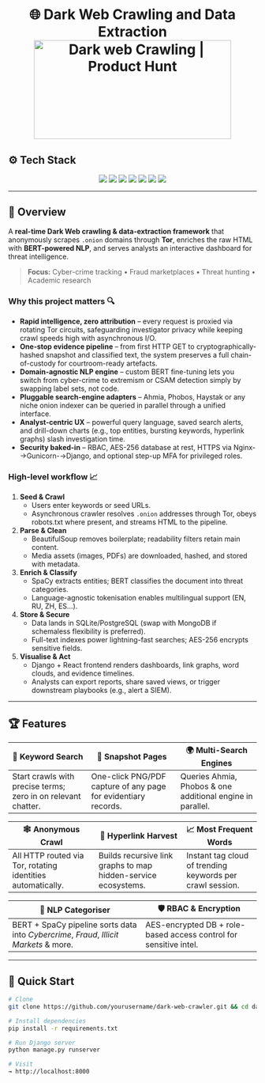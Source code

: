 
<h1 align="center">🌐 Dark Web Crawling and Data Extraction
<a href="https://4kwallpapers.com/technology/anonymous-hacker-data-breach-5k-7.html" target="_blank"><img src="https://4kwallpapers.com/images/walls/thumbs_3t/7.jpg" alt="Dark web Crawling  | Product Hunt" style="width: 400px; height: 200px;" width="200" height="100" /></a></h1>


<a name="tech-stack"></a>
## ⚙️ Tech Stack
<div align="center">
  <img src="https://img.shields.io/badge/Python-3.10-blue?style=for-the-badge&logo=python&logoColor=ffdd54"/>
  <img src="https://img.shields.io/badge/Django-4.x-brightgreen?style=for-the-badge&logo=django"/>
  <img src="https://img.shields.io/badge/Tor-Proxy-7E4798?style=for-the-badge&logo=tor-project&logoColor=white"/>
  <img src="https://img.shields.io/badge/BeautifulSoup-Parser-green?style=for-the-badge"/>
  <img src="https://img.shields.io/badge/SpaCy-NLP-blue?style=for-the-badge"/>
  <img src="https://img.shields.io/badge/BERT-Transformer-red?style=for-the-badge"/>
  <img src="https://img.shields.io/badge/SQLite-DB-lightgrey?style=for-the-badge&logo=sqlite"/>
</div>

---


<a name="overview"></a>
## 🚀 Overview
A **real-time Dark Web crawling & data-extraction framework** that anonymously scrapes `.onion` domains through **Tor**, enriches the raw HTML with **BERT-powered NLP**, and serves analysts an interactive dashboard for threat intelligence.

> **Focus:** Cyber-crime tracking • Fraud marketplaces • Threat hunting • Academic research

### Why this project matters 🔍
- **Rapid intelligence, zero attribution** – every request is proxied via rotating Tor circuits, safeguarding investigator privacy while keeping crawl speeds high with asynchronous I/O.  
- **One-stop evidence pipeline** – from first HTTP GET to cryptographically-hashed snapshot and classified text, the system preserves a full chain-of-custody for courtroom-ready artefacts.  
- **Domain-agnostic NLP engine** – custom BERT fine-tuning lets you switch from cyber-crime to extremism or CSAM detection simply by swapping label sets, not code.  
- **Pluggable search-engine adapters** – Ahmia, Phobos, Haystak or any niche onion indexer can be queried in parallel through a unified interface.  
- **Analyst-centric UX** – powerful query language, saved search alerts, and drill-down charts (e.g., top entities, bursting keywords, hyperlink graphs) slash investigation time.  
- **Security baked-in** – RBAC, AES-256 database at rest, HTTPS via Nginx-→Gunicorn-→Django, and optional step-up MFA for privileged roles.  

### High-level workflow 📈
1. **Seed & Crawl**  
   - Users enter keywords or seed URLs.  
   - Asynchronous crawler resolves `.onion` addresses through Tor, obeys robots.txt where present, and streams HTML to the pipeline.  
2. **Parse & Clean**  
   - BeautifulSoup removes boilerplate; readability filters retain main content.  
   - Media assets (images, PDFs) are downloaded, hashed, and stored with metadata.  
3. **Enrich & Classify**  
   - SpaCy extracts entities; BERT classifies the document into threat categories.  
   - Language-agnostic tokenisation enables multilingual support (EN, RU, ZH, ES…).  
4. **Store & Secure**  
   - Data lands in SQLite/PostgreSQL (swap with MongoDB if schemaless flexibility is preferred).  
   - Full-text indexes power lightning-fast searches; AES-256 encrypts sensitive fields.  
5. **Visualise & Act**  
   - Django + React frontend renders dashboards, link graphs, word clouds, and evidence timelines.  
   - Analysts can export reports, share saved views, or trigger downstream playbooks (e.g., alert a SIEM).  


---

<a name="features"></a>
## 🏆 Features

| 🔑 **Keyword Search** | 📸 **Snapshot Pages** | 🌍 **Multi-Search Engines** |
|----------------------|----------------------|-----------------------------|
| Start crawls with precise terms; zero in on relevant chatter. | One-click PNG/PDF capture of any page for evidentiary records. | Queries Ahmia, Phobos & one additional engine in parallel. |

| 🕸️ **Anonymous Crawl** | 🔗 **Hyperlink Harvest** | 📈 **Most Frequent Words** |
|-----------------------|-------------------------|----------------------------|
| All HTTP routed via Tor, rotating identities automatically. | Builds recursive link graphs to map hidden-service ecosystems. | Instant tag cloud of trending keywords per crawl session. |

| 🧠 **NLP Categoriser** | 🛡️ **RBAC & Encryption** |
|-----------------------|-------------------------|
| BERT + SpaCy pipeline sorts data into *Cybercrime*, *Fraud*, *Illicit Markets* & more. | AES-encrypted DB + role-based access control for sensitive intel. |

---

<a name="quick-start"></a>
## 🏁 Quick Start
```bash
# Clone
git clone https://github.com/yourusername/dark-web-crawler.git && cd dark-web-crawler

# Install dependencies
pip install -r requirements.txt

# Run Django server
python manage.py runserver

# Visit
→ http://localhost:8000
